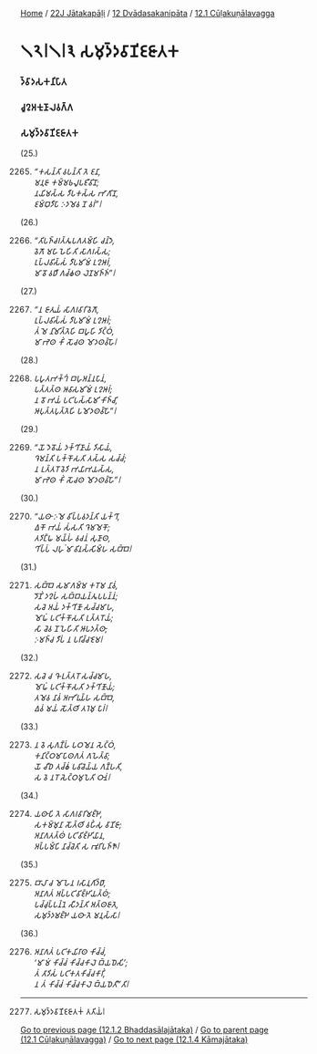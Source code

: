 
[Home](/) / [22J Jātakapāḷi](/tipitaka/22J.md) / [12 Dvādasakanipāta](/tipitaka/22J/12.md) / [12.1 Cūḷakuṇālavagga](/tipitaka/22J/12/12.1.md)

# 𑁧𑁨𑁇𑁧𑁇𑁩 𑀲𑀫𑀼𑀤𑁆𑀤𑀯𑀸𑀡𑀺𑀚𑀚𑀸𑀢𑀓

### 𑀤𑁆𑀯𑀸𑀤𑀲𑀓𑀦𑀺𑀧𑀸𑀢

### 𑀘𑀽𑀍𑀅𑀓𑀼𑀡𑀸𑀮𑀯𑀕𑁆𑀕

### 𑀲𑀫𑀼𑀤𑁆𑀤𑀯𑀸𑀡𑀺𑀚𑀚𑀸𑀢𑀓

(25.)

2265. _“𑀓𑀲𑀦𑁆𑀢𑀺 𑀯𑀧𑀦𑁆𑀢𑀺 𑀢𑁂 𑀚𑀦𑀸,_  
_𑀫𑀦𑀼𑀚𑀸 𑀓𑀫𑁆𑀫𑀨𑀮𑀽𑀧𑀚𑀻𑀯𑀺𑀦𑁄;_  
_𑀦𑀬𑀺𑀫𑀲𑁆𑀲 𑀤𑀻𑀧𑀓𑀲𑁆𑀲 𑀪𑀸𑀕𑀺𑀦𑁄,_  
_𑀚𑀫𑁆𑀩𑀼𑀤𑀻𑀧𑀸 𑀇𑀤𑀫𑁂𑀯 𑀦𑁄 𑀯𑀭𑀁”𑁇_  


(26.)

2266. _“𑀢𑀺𑀧𑀜𑁆𑀘𑀭𑀢𑁆𑀢𑀽𑀧𑀕𑀢𑀫𑁆𑀳𑀺 𑀘𑀦𑁆𑀤𑁂,_  
_𑀯𑁂𑀕𑁄 𑀫𑀳𑀸 𑀳𑁂𑀳𑀺𑀢𑀺 𑀲𑀸𑀕𑀭𑀲𑁆𑀲;_  
_𑀉𑀧𑁆𑀮𑀯𑀺𑀲𑁆𑀲𑀁 𑀤𑀻𑀧𑀫𑀺𑀫𑀁 𑀉𑀍𑀆𑀭𑀁,_  
_𑀫𑀸 𑀯𑁄 𑀯𑀥𑀻 𑀕𑀘𑁆𑀙𑀣 𑀮𑁂𑀡𑀫𑀜𑁆𑀜𑀁”𑁇_  


(27.)

2267. _“𑀦 𑀚𑀸𑀢𑀼𑀬𑀁 𑀲𑀸𑀕𑀭𑀯𑀸𑀭𑀺𑀯𑁂𑀕𑁄,_  
_𑀉𑀧𑁆𑀮𑀯𑀺𑀲𑁆𑀲𑀁 𑀤𑀻𑀧𑀫𑀺𑀫𑀁 𑀉𑀍𑀆𑀭𑀁;_  
_𑀢𑀁 𑀫𑁂 𑀦𑀺𑀫𑀺𑀢𑁆𑀢𑁂𑀳𑀺 𑀩𑀳𑀽𑀳𑀺 𑀤𑀺𑀝𑁆𑀞𑀁,_  
_𑀫𑀸 𑀪𑁂𑀣 𑀓𑀺𑀁 𑀲𑁄𑀘𑀣 𑀫𑁄𑀤𑀣𑀯𑁆𑀳𑁄𑁇_  


(28.)

2268. _𑀧𑀳𑀽𑀢𑀪𑀓𑁆𑀔𑀁 𑀩𑀳𑀼𑀅𑀦𑁆𑀦𑀧𑀸𑀦𑀁,_  
_𑀧𑀢𑁆𑀢𑀢𑁆𑀣 𑀆𑀯𑀸𑀲𑀫𑀺𑀫𑀁 𑀉𑀍𑀆𑀭𑀁;_  
_𑀦 𑀯𑁄 𑀪𑀬𑀁 𑀧𑀝𑀺𑀧𑀲𑁆𑀲𑀸𑀫𑀺 𑀓𑀺𑀜𑁆𑀘𑀺,_  
_𑀆𑀧𑀼𑀢𑁆𑀢𑀧𑀼𑀢𑁆𑀢𑁂𑀳𑀺 𑀧𑀫𑁄𑀤𑀣𑀯𑁆𑀳𑁄”𑁇_  


(29.)

2269. _“𑀬𑁄 𑀤𑁂𑀯𑁄𑀬𑀁 𑀤𑀓𑁆𑀔𑀺𑀡𑀸𑀬𑀁 𑀤𑀺𑀲𑀸𑀬𑀁,_  
_𑀔𑁂𑀫𑀦𑁆𑀢𑀺 𑀧𑀓𑁆𑀓𑁄𑀲𑀢𑀺 𑀢𑀲𑁆𑀲 𑀲𑀘𑁆𑀘𑀁;_  
_𑀦 𑀉𑀢𑁆𑀢𑀭𑁄 𑀯𑁂𑀤𑀺 𑀪𑀬𑀸𑀪𑀬𑀲𑁆𑀲,_  
_𑀫𑀸 𑀪𑁂𑀣 𑀓𑀺𑀁 𑀲𑁄𑀘𑀣 𑀫𑁄𑀤𑀣𑀯𑁆𑀳𑁄”𑁇_  


(30.)

2270. _“𑀬𑀣𑀸 𑀇𑀫𑁂 𑀯𑀺𑀧𑁆𑀧𑀯𑀤𑀦𑁆𑀢𑀺 𑀬𑀓𑁆𑀔𑀸,_  
_𑀏𑀓𑁄 𑀪𑀬𑀁 𑀲𑀁𑀲𑀢𑀺 𑀔𑁂𑀫𑀫𑁂𑀓𑁄;_  
_𑀢𑀤𑀺𑀗𑁆𑀖 𑀫𑀬𑁆𑀳𑀁 𑀯𑀘𑀦𑀁 𑀲𑀼𑀡𑀸𑀣,_  
_𑀔𑀺𑀧𑁆𑀧𑀁 𑀮𑀳𑀼𑀁 𑀫𑀸 𑀯𑀺𑀦𑀲𑁆𑀲𑀺𑀫𑁆𑀳 𑀲𑀩𑁆𑀩𑁂𑁇_  


(31.)

2271. _𑀲𑀩𑁆𑀩𑁂 𑀲𑀫𑀸𑀕𑀫𑁆𑀫 𑀓𑀭𑁄𑀫 𑀦𑀸𑀯𑀁,_  
_𑀤𑁄𑀡𑀺𑀁 𑀤𑀍𑀳𑀁 𑀲𑀩𑁆𑀩𑀬𑀦𑁆𑀢𑀽𑀧𑀧𑀦𑁆𑀦𑀁;_  
_𑀲𑀘𑁂 𑀅𑀬𑀁 𑀤𑀓𑁆𑀔𑀺𑀡𑁄 𑀲𑀘𑁆𑀘𑀫𑀸𑀳,_  
_𑀫𑁄𑀖𑀁 𑀧𑀝𑀺𑀓𑁆𑀓𑁄𑀲𑀢𑀺 𑀉𑀢𑁆𑀢𑀭𑁄𑀬𑀁;_  
_𑀲𑀸 𑀘𑁂𑀯 𑀦𑁄 𑀳𑁂𑀳𑀺𑀢𑀺 𑀆𑀧𑀤𑀢𑁆𑀣𑀸,_  
_𑀇𑀫𑀜𑁆𑀘 𑀤𑀻𑀧𑀁 𑀦 𑀧𑀭𑀺𑀘𑁆𑀘𑀚𑁂𑀫𑁇_  


(32.)

2272. _𑀲𑀘𑁂 𑀘 𑀔𑁄 𑀉𑀢𑁆𑀢𑀭𑁄 𑀲𑀘𑁆𑀘𑀫𑀸𑀳,_  
_𑀫𑁄𑀖𑀁 𑀧𑀝𑀺𑀓𑁆𑀓𑁄𑀲𑀢𑀺 𑀤𑀓𑁆𑀔𑀺𑀡𑁄𑀬𑀁;_  
_𑀢𑀫𑁂𑀯 𑀦𑀸𑀯𑀁 𑀅𑀪𑀺𑀭𑀼𑀬𑁆𑀳 𑀲𑀩𑁆𑀩𑁂,_  
_𑀏𑀯𑀁 𑀫𑀬𑀁 𑀲𑁄𑀢𑁆𑀣𑀺 𑀢𑀭𑁂𑀫𑀼 𑀧𑀸𑀭𑀁𑁇_  


(33.)

2273. _𑀦 𑀯𑁂 𑀲𑀼𑀕𑀡𑁆𑀳𑀁 𑀧𑀞𑀫𑁂𑀦 𑀲𑁂𑀝𑁆𑀞𑀁,_  
_𑀓𑀦𑀺𑀝𑁆𑀞𑀫𑀸𑀧𑀸𑀣𑀕𑀢𑀁 𑀕𑀳𑁂𑀢𑁆𑀯𑀸;_  
_𑀬𑁄 𑀘𑀻𑀥 𑀢𑀘𑁆𑀙𑀁 𑀧𑀯𑀺𑀘𑁂𑀬𑁆𑀬 𑀕𑀡𑁆𑀳𑀢𑀺,_  
_𑀲 𑀯𑁂 𑀦𑀭𑁄 𑀲𑁂𑀝𑁆𑀞𑀫𑀼𑀧𑁂𑀢𑀺 𑀞𑀸𑀦𑀁𑁇_  


(34.)

2274. _𑀬𑀣𑀸𑀧𑀺 𑀢𑁂 𑀲𑀸𑀕𑀭𑀯𑀸𑀭𑀺𑀫𑀚𑁆𑀛𑁂,_  
_𑀲𑀓𑀫𑁆𑀫𑀼𑀦𑀸 𑀲𑁄𑀢𑁆𑀣𑀺 𑀯𑀳𑀺𑀁𑀲𑀼 𑀯𑀸𑀡𑀺𑀚𑀸;_  
_𑀅𑀦𑀸𑀕𑀢𑀢𑁆𑀣𑀁 𑀧𑀝𑀺𑀯𑀺𑀚𑁆𑀛𑀺𑀬𑀸𑀦,_  
_𑀅𑀧𑁆𑀧𑀫𑁆𑀧𑀺 𑀦𑀸𑀘𑁆𑀘𑁂𑀢𑀺 𑀲 𑀪𑀽𑀭𑀺𑀧𑀜𑁆𑀜𑁄𑁇_  


(35.)

2275. _𑀩𑀸𑀮𑀸 𑀘 𑀫𑁄𑀳𑁂𑀦 𑀭𑀲𑀸𑀦𑀼𑀕𑀺𑀤𑁆𑀥𑀸,_  
_𑀅𑀦𑀸𑀕𑀢𑀁 𑀅𑀧𑁆𑀧𑀝𑀺𑀯𑀺𑀚𑁆𑀛𑀺𑀬𑀢𑁆𑀣𑀁;_  
_𑀧𑀘𑁆𑀘𑀼𑀧𑁆𑀧𑀦𑁆𑀦𑁂 𑀲𑀻𑀤𑀦𑁆𑀢𑀺 𑀅𑀢𑁆𑀣𑀚𑀸𑀢𑁂,_  
_𑀲𑀫𑀼𑀤𑁆𑀤𑀫𑀚𑁆𑀛𑁂 𑀬𑀣𑀸 𑀢𑁂 𑀫𑀦𑀼𑀲𑁆𑀲𑀸𑁇_  


(36.)

2276. _𑀅𑀦𑀸𑀕𑀢𑀁 𑀧𑀝𑀺𑀓𑀬𑀺𑀭𑀸𑀣 𑀓𑀺𑀘𑁆𑀘𑀁,_  
_‘𑀫𑀸 𑀫𑀁 𑀓𑀺𑀘𑁆𑀘𑀁 𑀓𑀺𑀘𑁆𑀘𑀓𑀸𑀮𑁂 𑀩𑁆𑀬𑀥𑁂𑀲𑀺’;_  
_𑀢𑀁 𑀢𑀸𑀤𑀺𑀲𑀁 𑀧𑀝𑀺𑀓𑀢𑀓𑀺𑀘𑁆𑀘𑀓𑀸𑀭𑀺𑀁,_  
_𑀦 𑀢𑀁 𑀓𑀺𑀘𑁆𑀘𑀁 𑀓𑀺𑀘𑁆𑀘𑀓𑀸𑀮𑁂 𑀩𑁆𑀬𑀥𑁂𑀢𑀻”𑀢𑀺𑁇_  


---

2277. 𑀲𑀫𑀼𑀤𑁆𑀤𑀯𑀸𑀡𑀺𑀚𑀚𑀸𑀢𑀓𑀁 𑀢𑀢𑀺𑀬𑀁𑁇



[Go to previous page (12.1.2 Bhaddasālajātaka)](/tipitaka/22J/12/12.1/12.1.2.md) / [Go to parent page (12.1 Cūḷakuṇālavagga)](/tipitaka/22J/12/12.1.md) / [Go to next page (12.1.4 Kāmajātaka)](/tipitaka/22J/12/12.1/12.1.4.md)


